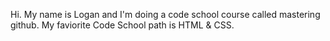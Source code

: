  Hi. My name is Logan and I'm doing a code school course called mastering github. My faviorite Code School path is HTML & CSS.  
